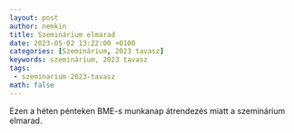```yaml
---
layout: post
author: nemkin
title: Szeminárium elmarad
date: 2023-05-02 13:22:00 +0100
categories: [Szeminárium, 2023 tavasz]
keywords: szeminárium, 2023 tavasz
tags:
 - szeminarium-2023-tavasz
math: false
---
```


Ezen a héten pénteken BME-s munkanap átrendezés miatt a szeminárium elmarad.
